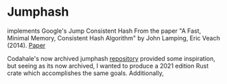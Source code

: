 # Jumphash
implements Google's Jump Consistent Hash
From the paper "A Fast, Minimal Memory, Consistent Hash Algorithm" by John Lamping, Eric Veach (2014).
[Paper](http://arxiv.org/abs/1406.2294)

Codahale's now archived jumphash [repository](https://github.com/codahale/jumphash) provided some inspiration, but seeing as its now archived, I wanted to produce a 2021 edition Rust crate which accomplishes the same goals.
Additionally, 
